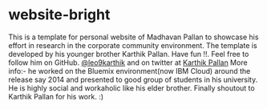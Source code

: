 # website-bright
This is a template for personal website of Madhavan Pallan to showcase his effort in research in the corporate community environment. The template is developed by his younger brother Karthik Pallan. Have fun !!. Feel free to follow him on GitHub. [@leo9karthik](https://github.com/leo9karthik) and on twitter at [Karthik Pallan](https://twitter.com/jckarthik1) More info:- he worked on the Bluemix environment(now IBM Cloud) around the release say 2014 and presented to good group of students in his university. He is highly social and workaholic like his elder brother. Finally shoutout to Karthik Pallan for his work. :) 
